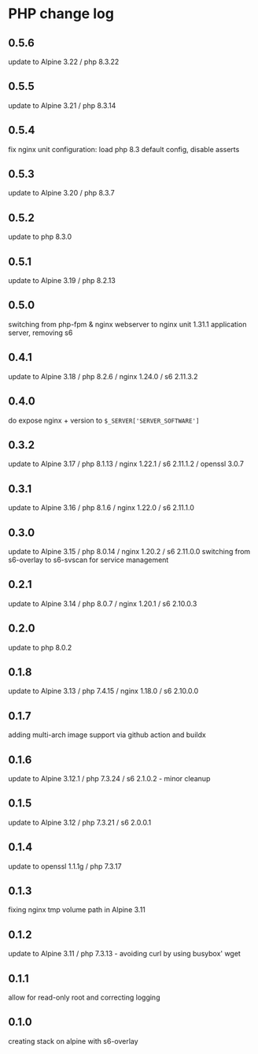 # PHP change log

## 0.5.6

update to Alpine 3.22 / php 8.3.22

## 0.5.5

update to Alpine 3.21 / php 8.3.14

## 0.5.4

fix nginx unit configuration: load php 8.3 default config, disable asserts

## 0.5.3

update to Alpine 3.20 / php 8.3.7

## 0.5.2

update to php 8.3.0

## 0.5.1

update to Alpine 3.19 / php 8.2.13

## 0.5.0

switching from php-fpm & nginx webserver to nginx unit 1.31.1 application
server, removing s6

## 0.4.1

update to Alpine 3.18 / php 8.2.6 / nginx 1.24.0 / s6 2.11.3.2

## 0.4.0

do expose nginx + version to `$_SERVER['SERVER_SOFTWARE']`

## 0.3.2

update to Alpine 3.17 / php 8.1.13 / nginx 1.22.1 / s6 2.11.1.2 / openssl 3.0.7

## 0.3.1

update to Alpine 3.16 / php 8.1.6 / nginx 1.22.0 / s6 2.11.1.0

## 0.3.0

update to Alpine 3.15 / php 8.0.14 / nginx 1.20.2 / s6 2.11.0.0
switching from s6-overlay to s6-svscan for service management

## 0.2.1

update to Alpine 3.14 / php 8.0.7 / nginx 1.20.1 / s6 2.10.0.3

## 0.2.0

update to php 8.0.2

## 0.1.8

update to Alpine 3.13 / php 7.4.15 / nginx 1.18.0 / s6 2.10.0.0

## 0.1.7
adding multi-arch image support via github action and buildx

## 0.1.6

update to Alpine 3.12.1 / php 7.3.24 / s6 2.1.0.2 - minor cleanup

## 0.1.5

update to Alpine 3.12 / php 7.3.21 / s6 2.0.0.1

## 0.1.4

update to openssl 1.1.1g / php 7.3.17

## 0.1.3

fixing nginx tmp volume path in Alpine 3.11

## 0.1.2

update to Alpine 3.11 / php 7.3.13 - avoiding curl by using busybox' wget

## 0.1.1

allow for read-only root and correcting logging

## 0.1.0

creating stack on alpine with s6-overlay

